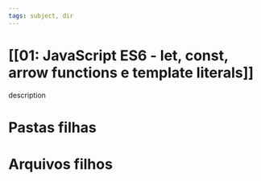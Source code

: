 ```yaml
---
tags: subject, dir
---
```


# [[01: JavaScript ES6 - let, const, arrow functions e template literals]]

description

# Pastas filhas



# Arquivos filhos


